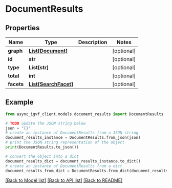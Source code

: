 # DocumentResults


## Properties

Name | Type | Description | Notes
------------ | ------------- | ------------- | -------------
**graph** | [**List[Document]**](Document.md) |  | [optional] 
**id** | **str** |  | [optional] 
**type** | **List[str]** |  | [optional] 
**total** | **int** |  | [optional] 
**facets** | [**List[SearchFacet]**](SearchFacet.md) |  | [optional] 

## Example

```python
from async_igvf_client.models.document_results import DocumentResults

# TODO update the JSON string below
json = "{}"
# create an instance of DocumentResults from a JSON string
document_results_instance = DocumentResults.from_json(json)
# print the JSON string representation of the object
print(DocumentResults.to_json())

# convert the object into a dict
document_results_dict = document_results_instance.to_dict()
# create an instance of DocumentResults from a dict
document_results_from_dict = DocumentResults.from_dict(document_results_dict)
```
[[Back to Model list]](../README.md#documentation-for-models) [[Back to API list]](../README.md#documentation-for-api-endpoints) [[Back to README]](../README.md)


